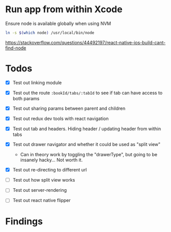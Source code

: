 
# Run app from within Xcode

Ensure node is available globally when using NVM

```bash
ln -s $(which node) /usr/local/bin/node
```
https://stackoverflow.com/questions/44492197/react-native-ios-build-cant-find-node



# Todos

- [x] Test out linking module
- [x] Test out the route `:bookId/tabs/:tabId` to see if tab can have access to both params
- [x] Test out sharing params between parent and children
- [x] Test out redux dev tools with react navigation
- [x] Test out tab and headers. Hiding header / updating header from within tabs
- [x] Test out drawer navigator and whether it could be used as "split view"
  - Can in theory work by toggling the "drawerType", but going to be insanely hacky... Not worth it.
- [x] Test out re-directing to different url
- [ ] Test out how split view works
- [ ] Test out server-rendering
- [ ] Test out react native flipper


# Findings

